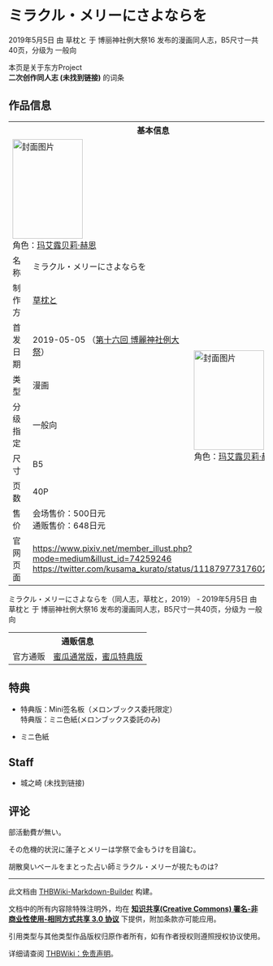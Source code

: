# ミラクル・メリーにさよならを

<!-- source html: G:\repos\THBWiki-Markdown-Builder\THBWikiMarkdown\Temp\main\2\25\ns0%3A%E3%83%9F%E3%83%A9%E3%82%AF%E3%83%AB%E3%83%BB%E3%83%A1%E3%83%AA%E3%83%BC%E3%81%AB%E3%81%95%E3%82%88%E3%81%AA%E3%82%89%E3%82%92.html -->

2019年5月5日 由 草枕と 于 博丽神社例大祭16 发布的漫画同人志，B5尺寸一共40页，分级为 一般向

本页是关于东方Project  
 **二次创作同人志 (未找到链接)** 的词条

## 作品信息

<table><tbody><tr><th colspan="3">基本信息</th></tr><tr><td class="cover-artwork-mobile" colspan="2"><a href="./文件-ミラクル・メリーにさよならを封面.jpg.md" class="image" title="封面图片"><img alt="封面图片" src="https://upload.thwiki.cc/thumb/5/5d/%E3%83%9F%E3%83%A9%E3%82%AF%E3%83%AB%E3%83%BB%E3%83%A1%E3%83%AA%E3%83%BC%E3%81%AB%E3%81%95%E3%82%88%E3%81%AA%E3%82%89%E3%82%92%E5%B0%81%E9%9D%A2.jpg/138px-%E3%83%9F%E3%83%A9%E3%82%AF%E3%83%AB%E3%83%BB%E3%83%A1%E3%83%AA%E3%83%BC%E3%81%AB%E3%81%95%E3%82%88%E3%81%AA%E3%82%89%E3%82%92%E5%B0%81%E9%9D%A2.jpg" decoding="async" loading="lazy" width="138" height="196" srcset="https://upload.thwiki.cc/thumb/5/5d/%E3%83%9F%E3%83%A9%E3%82%AF%E3%83%AB%E3%83%BB%E3%83%A1%E3%83%AA%E3%83%BC%E3%81%AB%E3%81%95%E3%82%88%E3%81%AA%E3%82%89%E3%82%92%E5%B0%81%E9%9D%A2.jpg/207px-%E3%83%9F%E3%83%A9%E3%82%AF%E3%83%AB%E3%83%BB%E3%83%A1%E3%83%AA%E3%83%BC%E3%81%AB%E3%81%95%E3%82%88%E3%81%AA%E3%82%89%E3%82%92%E5%B0%81%E9%9D%A2.jpg 1.5x, https://upload.thwiki.cc/thumb/5/5d/%E3%83%9F%E3%83%A9%E3%82%AF%E3%83%AB%E3%83%BB%E3%83%A1%E3%83%AA%E3%83%BC%E3%81%AB%E3%81%95%E3%82%88%E3%81%AA%E3%82%89%E3%82%92%E5%B0%81%E9%9D%A2.jpg/277px-%E3%83%9F%E3%83%A9%E3%82%AF%E3%83%AB%E3%83%BB%E3%83%A1%E3%83%AA%E3%83%BC%E3%81%AB%E3%81%95%E3%82%88%E3%81%AA%E3%82%89%E3%82%92%E5%B0%81%E9%9D%A2.jpg 2x" data-file-width="800" data-file-height="1133"></a><div class="cover-char">角色：<a href="./玛艾露贝莉·赫恩.md" title="玛艾露贝莉·赫恩">玛艾露贝莉·赫恩</a></div></td>
</tr><tr><td class="label">名称</td><td colspan="2"> ミラクル・メリーにさよならを </td></tr><tr><td class="label">制作方</td><td><a href="./草枕と.md" title="草枕と">草枕と</a></td><td class="cover-artwork" rowspan="7" style="min-width:196px;"><a href="./文件-ミラクル・メリーにさよならを封面.jpg.md" class="image" title="封面图片"><img alt="封面图片" src="https://upload.thwiki.cc/thumb/5/5d/%E3%83%9F%E3%83%A9%E3%82%AF%E3%83%AB%E3%83%BB%E3%83%A1%E3%83%AA%E3%83%BC%E3%81%AB%E3%81%95%E3%82%88%E3%81%AA%E3%82%89%E3%82%92%E5%B0%81%E9%9D%A2.jpg/138px-%E3%83%9F%E3%83%A9%E3%82%AF%E3%83%AB%E3%83%BB%E3%83%A1%E3%83%AA%E3%83%BC%E3%81%AB%E3%81%95%E3%82%88%E3%81%AA%E3%82%89%E3%82%92%E5%B0%81%E9%9D%A2.jpg" decoding="async" loading="lazy" width="138" height="196" srcset="https://upload.thwiki.cc/thumb/5/5d/%E3%83%9F%E3%83%A9%E3%82%AF%E3%83%AB%E3%83%BB%E3%83%A1%E3%83%AA%E3%83%BC%E3%81%AB%E3%81%95%E3%82%88%E3%81%AA%E3%82%89%E3%82%92%E5%B0%81%E9%9D%A2.jpg/207px-%E3%83%9F%E3%83%A9%E3%82%AF%E3%83%AB%E3%83%BB%E3%83%A1%E3%83%AA%E3%83%BC%E3%81%AB%E3%81%95%E3%82%88%E3%81%AA%E3%82%89%E3%82%92%E5%B0%81%E9%9D%A2.jpg 1.5x, https://upload.thwiki.cc/thumb/5/5d/%E3%83%9F%E3%83%A9%E3%82%AF%E3%83%AB%E3%83%BB%E3%83%A1%E3%83%AA%E3%83%BC%E3%81%AB%E3%81%95%E3%82%88%E3%81%AA%E3%82%89%E3%82%92%E5%B0%81%E9%9D%A2.jpg/277px-%E3%83%9F%E3%83%A9%E3%82%AF%E3%83%AB%E3%83%BB%E3%83%A1%E3%83%AA%E3%83%BC%E3%81%AB%E3%81%95%E3%82%88%E3%81%AA%E3%82%89%E3%82%92%E5%B0%81%E9%9D%A2.jpg 2x" data-file-width="800" data-file-height="1133"></a><div class="cover-char">角色：<a href="./玛艾露贝莉·赫恩.md" title="玛艾露贝莉·赫恩">玛艾露贝莉·赫恩</a></div></td>
</tr><tr><td class="label">首发日期</td><td>2019-05-05&#160;（<a href="/展会作品列表?e=%E5%8D%9A%E4%B8%BD%E7%A5%9E%E7%A4%BE%E4%BE%8B%E5%A4%A7%E7%A5%AD%2316">第十六回 博麗神社例大祭</a>）</td></tr><tr><td class="label">类型</td><td>漫画</td></tr><tr><td class="label">分级指定</td><td>一般向</td></tr><tr><td class="label">尺寸</td><td>B5</td></tr><tr><td class="label">页数</td><td>40P</td></tr><tr><td class="label">售价</td><td>会场售价：500日元<br>通贩售价：648日元</td></tr>
<tr><td class="label">官网页面</td><td colspan="2"><a rel="nofollow" class="external free" href="https://www.pixiv.net/member_illust.php?mode=medium&amp;illust_id=74259246">https://www.pixiv.net/member_illust.php?mode=medium&amp;illust_id=74259246</a><br><a rel="nofollow" class="external free" href="https://twitter.com/kusama_kurato/status/1118797731760205825">https://twitter.com/kusama_kurato/status/1118797731760205825</a></td></tr></tbody></table>

ミラクル・メリーにさよならを（同人志，草枕と，2019） - 2019年5月5日 由 草枕と 于 博丽神社例大祭16 发布的漫画同人志，B5尺寸一共40页，分级为 一般向

<table><tbody><tr><th colspan="3">通贩信息</th></tr><tr><td class="label">官方通贩</td><td colspan="2"><a rel="nofollow" class="external text" href="https://www.melonbooks.co.jp/detail/detail.php?product_id=493827">蜜瓜通常版</a>，<a rel="nofollow" class="external text" href="https://www.melonbooks.co.jp/detail/detail.php?product_id=490247">蜜瓜特典版</a></td></tr></tbody></table>



## 特典
- 特典版：Mini签名板（メロンブックス委托限定）  
特典版：ミニ色紙(メロンブックス委託のみ)

- [](./文件-ミラクル・メリーにさよならを特典色纸.jpg.md)ミニ色紙


## Staff
- 城之崎 (未找到链接)


## 评论

  
部活動費が無い。  

その危機的状況に蓮子とメリーは学祭で金もうけを目論む。  

胡散臭いベールをまとった占い師ミラクル・メリーが視たものは?
  


  
  

  





---

此文档由 [THBWiki-Markdown-Builder](https://github.com/Delsin-Yu/THBWiki-Markdown-Builder) 构建。

文档中的所有内容除特殊注明外，均在 [**知识共享(Creative Commons) 署名-非商业性使用-相同方式共享 3.0 协议**](https://creativecommons.org/licenses/by-sa/3.0/deed.zh-hans) 下提供，附加条款亦可能应用。

引用类型与其他类型作品版权归原作者所有，如有作者授权则遵照授权协议使用。

详细请查阅 [THBWiki：免责声明](https://thbwiki.cc/THBWiki:%E5%85%8D%E8%B4%A3%E5%A3%B0%E6%98%8E)。

